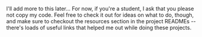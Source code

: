 I'll add more to this later...
For now, if you're a student, I ask that you please not copy my code. Feel free
to check it out for ideas on what to do, though, and make sure to checkout the
resources section in the project READMEs -- there's loads of useful links that
helped me out while doing these projects.
